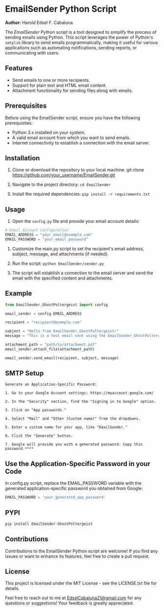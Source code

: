 # EmailSender Python Script

**Author:** Harold Edsel F. Cabaluna

The *EmailSender* Python script is a tool designed to simplify the process of sending emails using Python. This script leverages the power of Python's `smtplib` library to send emails programmatically, making it useful for various applications such as automating notifications, sending reports, or communicating with users.

## Features

- Send emails to one or more recipients.
- Support for plain text and HTML email content.
- Attachment functionality for sending files along with emails.

## Prerequisites

Before using the EmailSender script, ensure you have the following prerequisites:

- Python 3.x installed on your system.
- A valid email account from which you want to send emails.
- Internet connectivity to establish a connection with the email server.

## Installation

1. Clone or download the repository to your local machine. git clone https://github.com/your_username/EmailSender.git

2. Navigate to the project directory:
```cd EmailSender```

3. Install the required dependencies:
```pip install -r requirements.txt```

## Usage

1. Open the `config.py` file and provide your email account details:

```python
# Email Account Configuration
EMAIL_ADDRESS = "your_email@example.com"
EMAIL_PASSWORD = "your_email_password"
```

1. Customize the main.py script to set the recipient's email address, subject, message, and attachments (if needed).

2. Run the script:
```python EmailSender/sender.py```

3. The script will establish a connection to the email server and send the email with the specified content and attachments.

## Example

```python
from EmailSender_GhostPoltergeist import config

email_sender = config.EMAIL_ADDRESS

recipient = "recipient@example.com"

subject = "Hello from EmailSender_GhostPoltergeist!"
message = "This is a test email sent using the EmailSender_GhostPoltergeist script."

attachment_path = "path/to/attachment.pdf"
email_sender.attach_file(attachment_path)

email_sender.send_email(recipient, subject, message)
```

## SMTP Setup
```
Generate an Application-Specific Password:

1. Go to your Google Account settings: https://myaccount.google.com/

2. In the "Security" section, find the "Signing in to Google" option.

3. Click on "App passwords."

4. Select "Mail" and "Other (Custom name)" from the dropdowns.

5. Enter a custom name for your app, like "EmailSender."

6. Click the "Generate" button.

7. Google will provide you with a generated password. Copy this password.****
```

## Use the Application-Specific Password in your Code
In config.py script, replace the EMAIL_PASSWORD variable
with the generated application-specific password you obtained from Google:
```python
EMAIL_PASSWORD = 'your_generated_app_password'
```

## PYPI
```python
pip install EmailSender-GhostPoltergeist
```

## Contributions
Contributions to the EmailSender Python script are welcome! If you find any issues or want to enhance its features, feel free to create a pull request.

## License
This project is licensed under the MIT License - see the LICENSE.txt file for details.

Feel free to reach out to me at EdselCabaluna21@gmail.com for any questions or suggestions! Your feedback is greatly appreciated.

   
